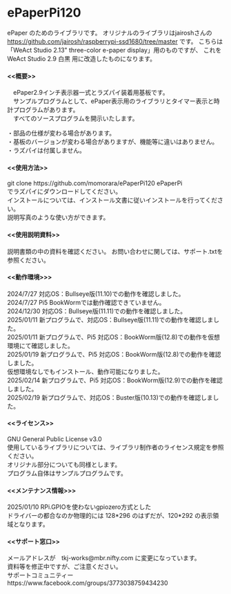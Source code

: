 # ePaperPi120

ePaper のためのライブラリです。
オリジナルのライブラリはjairoshさんの
https://github.com/jairosh/raspberrypi-ssd1680/tree/master
です。
こちらは 「WeAct Studio 2.13" three-color e-paper display」用のものですが、
これを　WeAct Studio 2.9 白黒 用に改造したものになります。

<h4><<概要>></h4>
　ePaper2.9インチ表示器一式とラズパイ装着用基板です。 <br>
　サンプルプログラムとして、ePaper表示用のライブラリとタイマー表示と時計プログラムがあります。 <br>
　すべてのソースプログラムを開示いたします。 <br>

・部品の仕様が変わる場合があります。 <br>
・基板のバージョンが変わる場合がありますが、機能等に違いはありません。<br>
・ラズパイは付属しません。<br>

<h4><<使用方法>></h4>
git clone https://github.com/momorara/ePaperPi120 ePaperPi <br>
でラズパイにダウンロードしてください。<br>
インストールについては、インストール文書に従いインストールを行ってください。<br>
説明写真のような使い方ができます。<br>

<h4><<使用説明資料>></h4>
説明書類の中の資料を確認ください。
お問い合わせに関しては、サポート.txtを参照ください。<br>

<h4><<動作環境>>></h4>
2024/7/27 対応OS：Bullseye版(11.10)での動作を確認しました。<br>
2024/7/27 Pi5 BookWormでは動作確認できていません。<br>
2024/12/30 対応OS：Bullseye版(11.11)での動作を確認しました。<br>
2025/01/11 新プログラムで、対応OS：Bullseye版(11.11)での動作を確認しました。 <br>
2025/01/11 新プログラムで、Pi5 対応OS：BookWorm版(12.8)での動作を仮想環境にて確認しました。 <br>
2025/01/19 新プログラムで、Pi5 対応OS：BookWorm版(12.8)での動作を確認しました。 <br>
仮想環境なしでもインストール、動作可能になりました。<br>
2025/02/14 新プログラムで、Pi5 対応OS：BookWorm版(12.9)での動作を確認しました。<br>
2025/02/19 新プログラムで、対応OS：Buster版(10.13)での動作を確認しました。<br>
  
<h4><<ライセンス>></h4>
GNU General Public License v3.0 <br>
使用しているライブラリについては、ライブラリ制作者のライセンス規定を参照ください。 <br>
オリジナル部分についても同様とします。 <br>
プログラム自体はサンプルプログラムです。 <br>

<h4><<メンテナンス情報>>></h4>
2025/01/10 RPi.GPIOを使わないgpiozero方式とした<br>
ドライバーの都合なのか物理的には 128*296 のはずだが、120*292 の表示領域となります。<br>


<h4><<サポート窓口>></h4>
  メールアドレスが　tkj-works@mbr.nifty.com に変更になっています。<br>
  資料等を修正中ですが、ご注意ください。<br>
  サポートコミュニティー　https://www.facebook.com/groups/3773038759434230<br>
